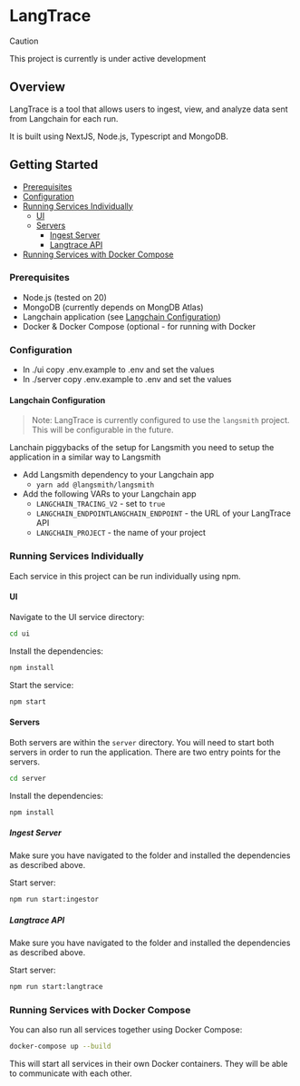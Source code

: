 # LangTrace

> [!CAUTION] 
> This project is currently is under active development

## Overview

LangTrace is a tool that allows users to ingest, view, and analyze data sent from Langchain for each run.

It is built using NextJS, Node.js, Typescript and MongoDB.

## Getting Started

- [Prerequisites](#prerequisites)
- [Configuration](#configuration)
- [Running Services Individually](#running-services-individually)
    * [UI](#ui)
    * [Servers](#servers)
        + [Ingest Server](#ingest-server)
        + [Langtrace API](#langtrace-api)
- [Running Services with Docker Compose](#running-services-with-docker-compose)

### Prerequisites
- Node.js (tested on 20)
- MongoDB (currently depends on MongDB Atlas)
- Langchain application (see [Langchain Configuration](#langchain-configuration))
- Docker & Docker Compose (optional - for running with Docker

### Configuration
- In ./ui copy .env.example to .env and set the values
- In ./server copy .env.example to .env and set the values

#### Langchain Configuration

> Note: LangTrace is currently configured to use the `langsmith` project. This will be configurable in the future.

Lanchain piggybacks of the setup for Langsmith you need to setup the application in a similar way to Langsmith

- Add Langsmith dependency to your Langchain app
  - `yarn add @langsmith/langsmith`
- Add the following VARs to your Langchain app
  - `LANGCHAIN_TRACING_V2` - set to `true`
  - `LANGCHAIN_ENDPOINTLANGCHAIN_ENDPOINT` - the URL of your LangTrace API
  - `LANGCHAIN_PROJECT` - the name of your project


### Running Services Individually

Each service in this project can be run individually using npm.

#### UI

Navigate to the UI service directory:

```bash
cd ui
```

Install the dependencies:

```bash
npm install
```

Start the service:

```bash
npm start
```
#### Servers

Both servers are within the `server` directory. You will need to start both servers in order to run the application. There are two entry points for the servers.

```bash
cd server
```

Install the dependencies:

```bash
npm install
```

##### Ingest Server

Make sure you have navigated to the folder and installed the dependencies as described above.

Start server:

```bash
npm run start:ingestor
```

##### Langtrace API

Make sure you have navigated to the folder and installed the dependencies as described above.

Start server:

```bash
npm run start:langtrace
```

### Running Services with Docker Compose

You can also run all services together using Docker Compose:

```bash
docker-compose up --build
```

This will start all services in their own Docker containers. They will be able to communicate with each other.
